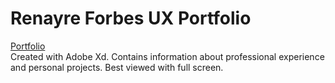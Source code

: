 # Renayre Forbes UX Portfolio

[Portfolio](https://ibm.biz/renayre)<br />
Created with Adobe Xd. Contains information about professional experience and personal projects. Best viewed with full screen. 
